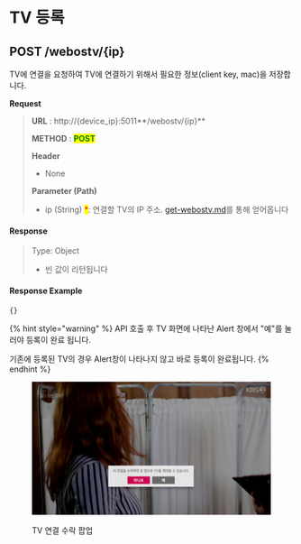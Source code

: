 # TV 등록

## POST /webostv/{ip}

TV에 연결을 요청하여 TV에 연결하기 위해서 필요한 정보(client key, mac)을 저장합니다.



**Request**

> **URL** : http://{device\_ip}:5011**/webostv/{ip}**
>
> **METHOD** : <mark style="color:green;">**POST**</mark>
>
> **Header**&#x20;
>
> * None
>
> **Parameter (Path)**
>
> * ip (String) <mark style="color:red;">\*</mark>: 연결할 TV의 IP 주소. [get-webostv.md](get-webostv.md "mention")를 통해 얻어옵니다



#### Response

> Type: Object
>
> * 빈 값이 리턴됩니다

#### Response Example

```
{}
```

{% hint style="warning" %}
API 호출 후 TV 화면에 나타난 Alert 창에서 "예"를 눌러야 등록이 완료 됩니다.

기존에 등록된 TV의 경우 Alert창이 나타나지 않고 바로 등록이 완료됩니다.
{% endhint %}

<figure><img src="../../../.gitbook/assets/image (5) (4).png" alt=""><figcaption><p>TV 연결 수락 팝업</p></figcaption></figure>
